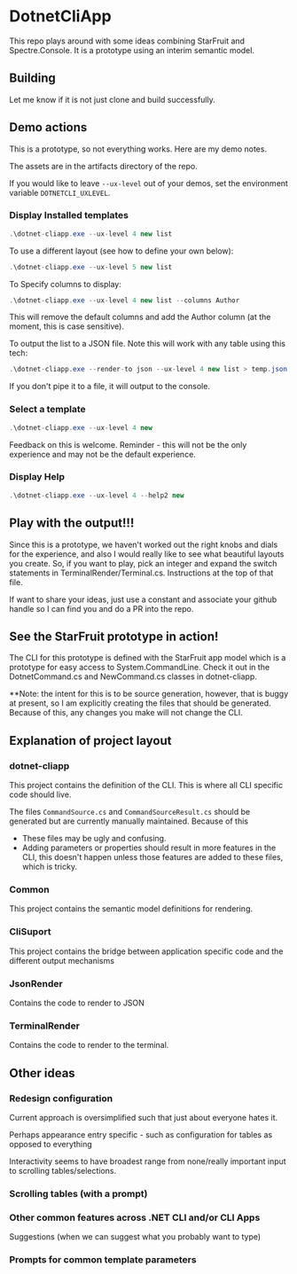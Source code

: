# DotnetCliApp

This repo plays around with some ideas combining StarFruit and Spectre.Console. It is a prototype using an interim semantic model.

## Building

Let me know if it is not just clone and build successfully.

## Demo actions

This is a prototype, so not everything works. Here are my demo notes.

The assets are in the artifacts directory of the repo. 

If you would like to leave `--ux-level` out of your demos, set the environment variable `DOTNETCLI_UXLEVEL`.

### Display Installed templates

```C#
.\dotnet-cliapp.exe --ux-level 4 new list
```

To use a different layout (see how to define your own below):

```C#
.\dotnet-cliapp.exe --ux-level 5 new list
```

To Specify columns to display:

```C#
.\dotnet-cliapp.exe --ux-level 4 new list --columns Author
```

This will remove the default columns and add the Author column (at the moment, this is case sensitive).

To output the list to a JSON file. Note this will work with any table using this tech:

```C#
.\dotnet-cliapp.exe --render-to json --ux-level 4 new list > temp.json
```

If you don't pipe it to a file, it will output to the console.

### Select a template

```C#
.\dotnet-cliapp.exe --ux-level 4 new
```

Feedback on this is welcome. Reminder - this will not be the only experience and may not be the default experience. 

### Display Help

```C#
.\dotnet-cliapp.exe --ux-level 4 --help2 new
```

## Play with the output!!!

Since this is a prototype, we haven't worked out the right knobs and dials for the experience, and also I would really like to see what beautiful layouts you create. So, if you want to play, pick an integer and expand the switch statements in TerminalRender/Terminal.cs. Instructions at the top of that file. 

If want to share your ideas, just use a constant and associate your github handle so I can find you and do a PR into the repo. 

## See the StarFruit prototype in action!

The CLI for this prototype is defined with the StarFruit app model which is a prototype for easy access to System.CommandLine. Check it out in the DotnetCommand.cs and NewCommand.cs classes in dotnet-cliapp. 

**Note: the intent for this is to be source generation, however, that is buggy at present, so I am explicitly creating the files that should be generated. Because of this, any changes you make will not change the CLI.

## Explanation of project layout

### dotnet-cliapp

This project contains the definition of the CLI. This is where all CLI specific code should live.

The files `CommandSource.cs` and `CommandSourceResult.cs` should be generated but are currently manually maintained. Because of this

* These files may be ugly and confusing.
* Adding parameters or properties should result in more features in the CLI, this doesn't happen unless those features are added to these files, which is tricky.

### Common

This project contains the semantic model definitions for rendering.

### CliSuport

This project contains the bridge between application specific code and the different output mechanisms

### JsonRender

Contains the code to render to JSON

### TerminalRender

Contains the code to render to the terminal.

## Other ideas

### Redesign configuration

Current approach is oversimplified such that just about everyone hates it. 

Perhaps appearance entry specific - such as configuration for tables as opposed to everything

Interactivity seems to have broadest range from none/really important input to scrolling tables/selections.

### Scrolling tables (with a prompt)

### Other common features across .NET CLI and/or CLI Apps

Suggestions (when we can suggest what you probably want to type)

### Prompts for common template parameters